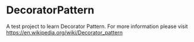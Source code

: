 # DecoratorPattern
A test project to learn Decorator Pattern.
For more information please visit https://en.wikipedia.org/wiki/Decorator_pattern
